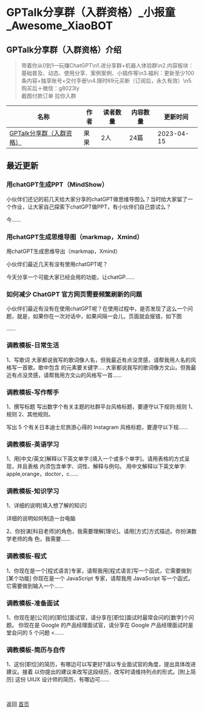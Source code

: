 # GPTalk分享群（入群资格）_小报童_Awesome_XiaoBOT

## GPTalk分享群（入群资格）介绍
> 带着你从0到1—玩赚ChatGPT\n1.进分享群+机器人体验群\n2.内容板块：基础普及、动态、使用分享、案例案例、小插件等\n3.福利：更新至少100条内容+独享账号+交付手册\n4.限时69元买断（订阅后，永久有效）\n5.购买后＋微信：g8023ly  
截图付款订单 拉你入群  
  


|名称|作者|读者数量|内容数量|更新时间|
|---|---|---|---|---|
|[GPTalk分享群（入群资格）](https://xiaobot.net/p/GPTalk?refer=9c3f1c95-a052-465a-9902-f6d75080262a)|果果|2人|24篇|2023-04-15|

## 最近更新
### 用chatGPT生成PPT（MindShow）

小伙伴们还记的前几天给大家分享的chatGPT做思维导图么？当时给大家留了一个作业，让大家自己探索下chatGPT做PPT，有小伙伴们自己尝试么？

今......

### 用chatGPT生成思维导图（markmap，Xmind）

用chatGPT生成思维导出（markmap，Xmind）

小伙伴们最近几天有没有使用chatGPT呢？

今天分享一个可能大家已经会用的功能，让chatGP......

### 如何减少 ChatGPT 官方网页需要频繁刷新的问题

小伙伴们最近有没有在使用chatGPT呢？在使用过程中，是否发现了这么一个问题，就是，如果你在一次对话中，如果间隔一会儿，页面就会报错，如下图

......

### 调教模板-日常生活

1、写歌词 大家都说我写的歌词像人名，但我最近有点没灵感，请帮我用人名的风格写一首歌。歌中包含 的元素要关键字....
大家都说我写的歌词像方文山，但我最近有点没灵感，请帮我用方文山的风格写一首......

### 调教模板-写作帮手

1、撰写标题 写出数字个有关主题的社群平台风格标题，要遵守以下规则:规则 1、规则 2、其他规则。

写出 5 个有关日本迪士尼旅游心得的 Instagram 风格标题，要遵守以下规......

### 调教模板-英语学习

1、用[中文/英文]解释以下英文单字:[填入一个或多个单字]。请用表格的方式呈现，并且表格 内须包含单字、词性、解释与例句。 用中文解释以下英文单字:
apple,orange，doctor，c......

### 调教模板-知识学习

1、详细的说明[填入想了解的知识]

详细的说明如何制造一台电脑

2、你扮演[科目老师]的角色，我需要理解[理论]。请用[方式]方式描述。你扮演数学老师的角 色，我需要......

### 调教模板-程式

1、你现在是一个[程式语言]专家，请帮我用[程式语言]写一个函式，它需要做到[某个功能] 你现在是一个 JavaScript 专家，请帮我用
JavaScript 写一个函式，它需要做到输入一个......

### 调教模板-准备面试

1、你现在是[公司]的[职位]面试官，请分享在[职位]面试时最常会问的[数字]个问题。 你现在是 Google 的产品经理面试官，请分享在 Google
产品经理面试时是堂会问的 5 个问题 <......

### 调教模板-简历与自传

1、这份[职位]的简历，有哪边可以写更好?请以专业面试官的角度，提出具体改进建议。接着 以你提出的建议来改写这段经历，改写时请维持列点的形式。[附上简历]
这份 UIUX 设计师的简历，有哪边可......


<a href="https://github.com/Reno9527/awesome-xiaobot" style="color: white; text-decoration: none;">awesome-xiaobot</a>

返回 [首页](../README.md)

